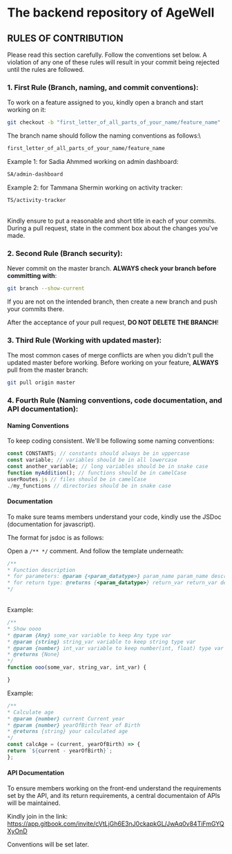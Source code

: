 # The backend repository of AgeWell


## RULES OF CONTRIBUTION

Please read this section carefully. Follow the conventions set below. A violation of any one of these rules will result in your commit being rejected until the rules are followed.

### 1. First Rule (Branch, naming, and commit conventions):

To work on a feature assigned to you, kindly open a branch and start working on it:
```sh
git checkout -b "first_letter_of_all_parts_of_your_name/feature_name"
```
The branch name should follow the naming conventions as follows:\
```sh
first_letter_of_all_parts_of_your_name/feature_name
```

Example 1: for Sadia Ahmmed working on admin dashboard:
```sh
SA/admin-dashboard
```

Example 2: for Tammana Shermin working on activity tracker:
```sh
TS/activity-tracker
```
\
Kindly ensure to put a reasonable and short title in each of your commits. During a pull request, state in the comment box about the changes you've made.


### 2. Second Rule (Branch security):

Never commit on the master branch. **ALWAYS check your branch before committing with**:
```sh
git branch --show-current
```
If you are not on the intended branch, then create a new branch and push your commits there.

After the acceptance of your pull request, **DO NOT DELETE THE BRANCH**!


### 3. Third Rule (Working with updated master):

The most common cases of merge conflicts are when you didn't pull the updated master before working. Before working on your feature, **ALWAYS** pull from the master branch:
```sh
git pull origin master
```


### 4. Fourth Rule (Naming conventions, code documentation, and API documentation):


#### Naming Conventions
To keep coding consistent. We'll be following some naming conventions:
```js
const CONSTANTS; // constants should always be in uppercase
const variable; // variables should be in all lowercase
const another_variable; // long variables should be in snake case
function myAddition(); // functions should be in camelCase
userRoutes.js // files should be in camelCase
./my_functions // directories should be in snake case
```

#### Documentation
To make sure teams members understand your code, kindly use the JSDoc (documentation for javascript).

The format for jsdoc is as follows:

Open a `/** */` comment. And follow the template underneath:
```js
/**
* Function description
* for parameters: @param {<param_datatype>} param_name param_name description
* for return type: @returns {<param_datatype>} return_var return_var description
*/
```
\
Example:
```js
/**
* Show oooo
* @param {Any} some_var variable to keep Any type var
* @param {string} string_var variable to keep string type var
* @param {number} int_var variable to keep number(int, float) type var
* @returns {None} 
*/
function ooo(some_var, string_var, int_var) {

}
```

Example:
```js
/**
* Calculate age
* @param {number} current Current year
* @param {number} yearOfBirth Year of Birth
* @returns {string} your calculated age
*/
const calcAge = (current, yearOfBirth) => {
return `${current - yearOfBirth}`;
};
```



#### API Documentation

To ensure members working on the front-end understand the requirements set by the API, and its return requirements, a central documentaion of APIs will be maintained.

Kindly join in the link: https://app.gitbook.com/invite/cVtLjGh6E3nJ0ckapkGL/JwAq0v84TiFmGYQXyOnD

Conventions will be set later.


